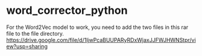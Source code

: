 # word_corrector_python

For the Word2Vec model to work, you need to add the two files in this rar file to the file directory.
https://drive.google.com/file/d/1ljwPcaBUUPARyRDxWjaxJJFWJHWNStpr/view?usp=sharing

